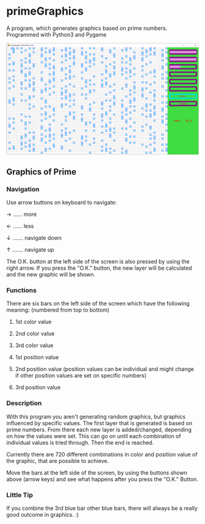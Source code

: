 # primeGraphics
A program, which generates graphics based on prime numbers. Programmed with Python3 and Pygame

![image](https://github.com/spheppner/primeGraphics/blob/master/screenshot.png)

## Graphics of Prime

### Navigation
Use arrow buttons on keyboard to navigate:

→ ...... more

← ...... less

↓ ....... navigate down

↑ ....... navigate up

The O.K. button at the left side of the screen is also pressed by using the right arrow. If you press the "O.K." button,
the new layer will be calculated and the new graphic will be shown.

### Functions

There are six bars on the left side of the screen which have the following meaning: (numbered from top to bottom)

1. 1st color value
2. 2nd color value
3. 3rd color value

4. 1st position value 
5. 2nd position value   (position values can be individual and might change if other position values are set on specific numbers)
6. 3rd position value

### Description

With this program you aren't generating random graphics, but graphics influenced by specific values. The first layer that is generated
is based on prime numbers. From there each new layer is added/changed, depending on how the values were set. This can go on until
each combination of individual values is tried through. Then the end is reached.

Currently there are 720 different combinations in color and position value of the graphic, that are possible to achieve.


Move the bars at the left side of the screen, by using the buttons shown above (arrow keys) and see what happens after you press
the "O.K." Button.

### Little Tip

If you combine the 3rd blue bar other blue bars, there will always be a really good outcome in graphics. :)
